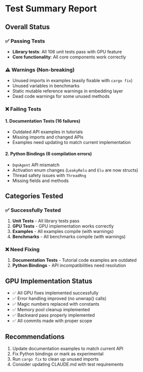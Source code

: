 # Test Summary Report

## Overall Status

### ✅ Passing Tests
- **Library tests**: All 106 unit tests pass with GPU feature
- **Core functionality**: All core components work correctly

### ⚠️ Warnings (Non-breaking)
- Unused imports in examples (easily fixable with `cargo fix`)
- Unused variables in benchmarks
- Static mutable reference warnings in embedding layer
- Dead code warnings for some unused methods

### ❌ Failing Tests

#### 1. Documentation Tests (16 failures)
- Outdated API examples in tutorials
- Missing imports and changed APIs
- Examples need updating to match current implementation

#### 2. Python Bindings (6 compilation errors)
- `DqnAgent` API mismatch
- Activation enum changes (`LeakyRelu` and `Elu` are now structs)
- Thread safety issues with `ThreadRng`
- Missing fields and methods

## Categories Tested

### ✅ Successfully Tested
1. **Unit Tests** - All library tests pass
2. **GPU Tests** - GPU implementation works correctly
3. **Examples** - All examples compile (with warnings)
4. **Benchmarks** - All benchmarks compile (with warnings)

### ❌ Need Fixing
1. **Documentation Tests** - Tutorial code examples are outdated
2. **Python Bindings** - API incompatibilities need resolution

## GPU Implementation Status
- ✅ All GPU fixes implemented successfully
- ✅ Error handling improved (no unwrap() calls)
- ✅ Magic numbers replaced with constants
- ✅ Memory pool cleanup implemented
- ✅ Backward pass properly implemented
- ✅ All commits made with proper scope

## Recommendations
1. Update documentation examples to match current API
2. Fix Python bindings or mark as experimental
3. Run `cargo fix` to clean up unused imports
4. Consider updating CLAUDE.md with test requirements